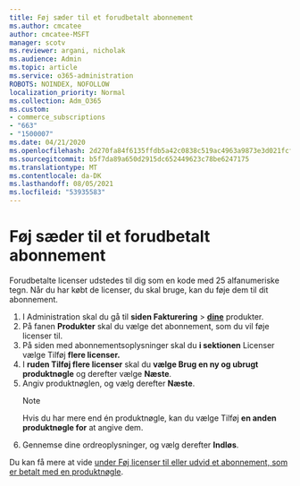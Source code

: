 ```yaml
---
title: Føj sæder til et forudbetalt abonnement
ms.author: cmcatee
author: cmcatee-MSFT
manager: scotv
ms.reviewer: argani, nicholak
ms.audience: Admin
ms.topic: article
ms.service: o365-administration
ROBOTS: NOINDEX, NOFOLLOW
localization_priority: Normal
ms.collection: Adm_O365
ms.custom:
- commerce_subscriptions
- "663"
- "1500007"
ms.date: 04/21/2020
ms.openlocfilehash: 2d270fa84f6135ffdb5a42c0838c519ac4963a9873e3d021fcfcebf6c409fac6
ms.sourcegitcommit: b5f7da89a650d2915dc652449623c78be6247175
ms.translationtype: MT
ms.contentlocale: da-DK
ms.lasthandoff: 08/05/2021
ms.locfileid: "53935583"
---
```

# <a name="add-seats-to-a-prepaid-subscription"></a>Føj sæder til et forudbetalt abonnement

Forudbetalte licenser udstedes til dig som en kode med 25 alfanumeriske tegn. Når du har købt de licenser, du skal bruge, kan du føje dem til dit abonnement.

1. I Administration skal du gå til **siden Fakturering**  >  **[dine](https://go.microsoft.com/fwlink/p/?linkid=842054)** produkter.
2. På fanen **Produkter** skal du vælge det abonnement, som du vil føje licenser til.
3. På siden med abonnementsoplysninger skal du **i sektionen** Licenser vælge Tilføj **flere licenser.**
4. I **ruden Tilføj flere licenser** skal du **vælge Brug en ny og ubrugt produktnøgle** og derefter vælge **Næste**.
5. Angiv produktnøglen, og vælg derefter **Næste**.
    > [!NOTE]
    > Hvis du har mere end én produktnøgle, kan du vælge Tilføj **en anden produktnøgle for** at angive dem.
6. Gennemse dine ordreoplysninger, og vælg derefter **Indløs**.

Du kan få mere at vide [under Føj licenser til eller udvid et abonnement, som er betalt med en produktnøgle](https://docs.microsoft.com/microsoft-365/commerce/licenses/add-licenses-using-product-key).
